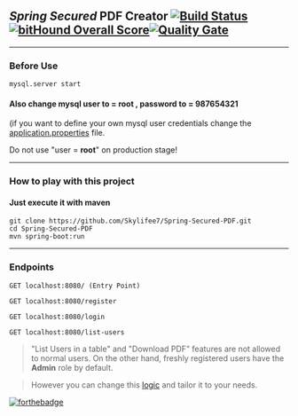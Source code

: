 ## _Spring Secured_ PDF Creator [![Build Status](https://travis-ci.org/Skylifee7/Spring-Secured-PDF.svg?branch=master)](https://travis-ci.org/Skylifee7/Spring-Secured-PDF) [![bitHound Overall Score](https://www.bithound.io/github/Skylifee7/Spring-Secured-PDF/badges/score.svg)](https://www.bithound.io/github/Skylifee7/Spring-Secured-PDF)[![Quality Gate](https://sonarcloud.io/api/badges/gate?key=com.gokcan:springboot)](#)
---
### Before Use

```
mysql.server start
```

#### Also change mysql user to = root , password to = 987654321 

(if you want to define your own mysql user credentials change the [application.properties](../master/src/main/resources/application.properties) file.

Do not use "user = __root__" on production stage!

---
### How to play with this project

#### Just execute it with maven

```
git clone https://github.com/Skylifee7/Spring-Secured-PDF.git
cd Spring-Secured-PDF
mvn spring-boot:run
```
---
### Endpoints

```
GET localhost:8080/ (Entry Point)
```
```
GET localhost:8080/register 
```
```
GET localhost:8080/login
```
```
GET localhost:8080/list-users
```

> "List Users in a table" and "Download PDF" features are not allowed to normal users. 
> On the other hand, freshly registered users have the __Admin__ role by default.

> However you can change this [logic](../master/src/main/java/com/gokcan/springboot/Controller/MainController.java#L53) and tailor it to your needs.

[![forthebadge](http://forthebadge.com/images/badges/built-with-love.svg)](http://forthebadge.com)

